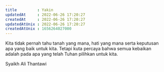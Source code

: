 ```yaml
---
title         : Yakin
updatedAt     : 2022-06-26 17:20:27
createdAt     : 2022-06-26 17:20:27
updatedAtUnix : 2022-06-26 17:20:27
createdAtUnix : 1656264027000 
---
```


Kita tidak pernah tahu tanah yang mana, hati yang mana serta keputusan apa yang baik untuk kita. Tetapi kuta percaya bahwa semua kebaikan adalah pada apa yang telah Tuhan pilihkan untuk kita.

Syaikh Ali Thantawi
